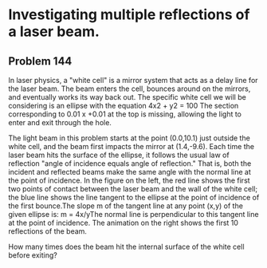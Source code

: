 #  Investigating multiple reflections of a laser beam. 
## Problem 144


In laser physics, a "white cell" is a mirror system that acts as a delay line for the laser beam. The beam enters the cell, bounces around on the mirrors, and eventually works its way back out.
The specific white cell we will be considering is an ellipse with the equation 4x2 + y2 = 100
The section corresponding to 0.01 x  +0.01 at the top is missing, allowing the light to enter and exit through the hole.

The light beam in this problem starts at the point (0.0,10.1) just outside the white cell, and the beam first impacts the mirror at (1.4,-9.6).
Each time the laser beam hits the surface of the ellipse, it follows the usual law of reflection "angle of incidence equals angle of reflection." That is, both the incident and reflected beams make the same angle with the normal line at the point of incidence.
In the figure on the left, the red line shows the first two points of contact between the laser beam and the wall of the white cell; the blue line shows the line tangent to the ellipse at the point of incidence of the first bounce.The slope m of the tangent line at any point (x,y) of the given ellipse is: m = 4x/yThe normal line is perpendicular to this tangent line at the point of incidence.
The animation on the right shows the first 10 reflections of the beam.

How many times does the beam hit the internal surface of the white cell before exiting?


